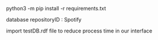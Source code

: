 python3 -m pip install -r requirements.txt

database repositoryID : Spotify

import testDB.rdf file to reduce process time in our interface